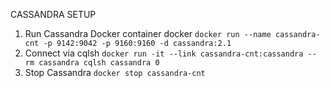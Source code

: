 
CASSANDRA SETUP
1. Run Cassandra Docker container docker `docker run --name cassandra-cnt -p 9142:9042 -p 9160:9160 -d cassandra:2.1`
1. Connect via cqlsh `docker run -it --link cassandra-cnt:cassandra --rm cassandra cqlsh cassandra 0`
1. Stop Cassandra `docker stop cassandra-cnt` 